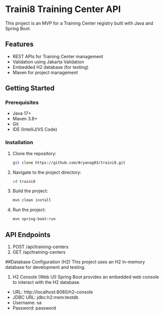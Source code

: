 # Traini8 Training Center API

This project is an MVP for a Training Center registry built with Java and Spring Boot.

## Features
- REST APIs for Training Center management
- Validation using Jakarta Validation
- Embedded H2 database (for testing)
- Maven for project management

## Getting Started

### Prerequisites
- Java 17+
- Maven 3.8+
- Git
- IDE (IntelliJ/VS Code)

### Installation
1. Clone the repository:
   ```bash
   git clone https://github.com/Aryanag03/traini8.git

2. Navigate to the project directory:
   ```bash
   cd traini8

3. Build the project:
   ```bash
   mvn clean install

4. Run the project:
   ```bash
   mvn spring-boot:run

## API Endpoints
1. POST /api/training-centers
2. GET /api/training-centers

##Database Configuration (H2)
This project uses an H2 in-memory database for development and testing.

1. H2 Console (Web UI)
Spring Boot provides an embedded web console to interact with the H2 database.

- URL: http://localhost:8080/h2-console
- JDBC URL: jdbc:h2:mem:testdb
- Username: sa
- Password: password